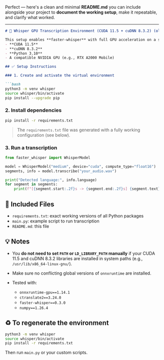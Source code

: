 Perfect — here's a clean and minimal **README.md** you can include alongside your project to **document the working setup**, make it repeatable, and clarify what worked.

---

````markdown
# 🐍 Whisper GPU Transcription Environment (CUDA 11.5 + cuDNN 8.3.2) (old versions that work on my ThinkPad)

This setup enables **faster-whisper** with full GPU acceleration on a system running:
- **CUDA 11.5**
- **cuDNN 8.3.2**
- **Python 3.10**
- A compatible NVIDIA GPU (e.g., RTX A2000 Mobile)

## ✅ Setup Instructions

### 1. Create and activate the virtual environment

```bash
python3 -m venv whisper
source whisper/bin/activate
pip install --upgrade pip
````

### 2. Install dependencies

```bash
pip install -r requirements.txt
```

> The `requirements.txt` file was generated with a fully working configuration (see below).

### 3. Run a transcription

```python
from faster_whisper import WhisperModel

model = WhisperModel("medium", device="cuda", compute_type="float16")
segments, info = model.transcribe("your_audio.wav")

print("Detected language:", info.language)
for segment in segments:
    print(f"[{segment.start:.2f}s -> {segment.end:.2f}s] {segment.text}")
```

## 📁 Included Files

* `requirements.txt`: exact working versions of all Python packages
* `main.py`: example script to run transcription
* `README.md`: this file

## 💡 Notes

* You **do not need to set `PATH` or `LD_LIBRARY_PATH` manually** if your CUDA 11.5 and cuDNN 8.3.2 libraries are installed in system paths (e.g., `/usr/lib/x86_64-linux-gnu/`).
* Make sure no conflicting global versions of `onnxruntime` are installed.
* Tested with:

  * `onnxruntime-gpu==1.14.1`
  * `ctranslate2==3.24.0`
  * `faster-whisper==0.3.0`
  * `numpy==1.26.4`

## ♻️ To regenerate the environment

```bash
python3 -m venv whisper
source whisper/bin/activate
pip install -r requirements.txt
```

Then run `main.py` or your custom scripts.

